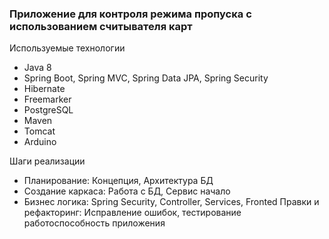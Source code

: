### Приложение для контроля режима пропуска с использованием считывателя карт

Используемые технологии

* Java 8
* Spring Boot, Spring MVC, Spring Data JPA, Spring Security
* Hibernate
* Freemarker
* PostgreSQL
* Maven
* Tomcat
* Arduino

Шаги реализации

* Планирование: Концепция, Архитектура БД
* Создание каркаса: Работа с БД, Сервис начало
* Бизнес логика: Spring Security, Controller, Services, Fronted
Правки и рефакторинг: Исправление ошибок, тестирование работоспособность приложения